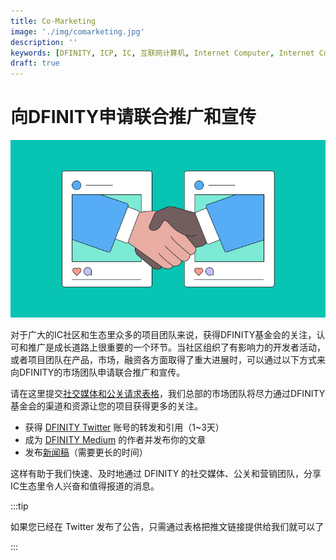 ```yaml
---
title: Co-Marketing
image: './img/comarketing.jpg'
description: ''
keywords: [DFINITY, ICP, IC, 互联网计算机, Internet Computer, Internet Computer Protocol, Web3, Crypto, Blockchain, 区块链, 加密货币, DApp, 去中心化, 去中心化应用, developer, startup, marketing, co-marketing, 推广, PR , 营销]
draft: true
---
```



# 向DFINITY申请联合推广和宣传

![marketing](./img/comarketing.jpg)

对于广大的IC社区和生态里众多的项目团队来说，获得DFINITY基金会的关注，认可和推广是成长道路上很重要的一个环节。当社区组织了有影响力的开发者活动，或者项目团队在产品，市场，融资各方面取得了重大进展时，可以通过以下方式来向DFINITY的市场团队申请联合推广和宣传。

请在这里提交[社交媒体和公关请求表格](https://form.asana.com/?k=v7xxNppkYSEnwuTohTT2UQ&d=691029616962141)，我们总部的市场团队将尽力通过DFINITY基金会的渠道和资源让您的项目获得更多的关注。

- 获得 [DFINITY Twitter](https://twitter.com/dfinity) 账号的转发和引用（1~3天）
- 成为 [DFINITY Medium](https://medium.com/dfinity) 的作者并发布你的文章
- 发布[新闻稿](https://docs.google.com/document/d/18h_IcU6cVeVdEXnvoCKTNzh4Uo5XmlgNv2TrV3yf0mk/edit)（需要更长的时间）

这样有助于我们快速、及时地通过 DFINITY 的社交媒体、公关和营销团队，分享IC生态里令人兴奋和值得报道的消息。

:::tip

如果您已经在 Twitter 发布了公告，只需通过表格把推文链接提供给我们就可以了

:::